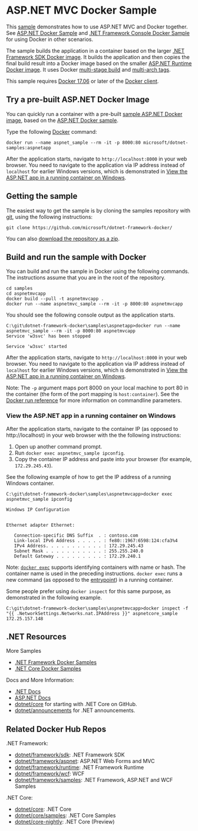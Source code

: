 # ASP.NET MVC Docker Sample

This [sample](Dockerfile) demonstrates how to use ASP.NET MVC and Docker together. See [ASP.NET Docker Sample](../aspnetapp/README.md) and [.NET Framework Console Docker Sample](../dotnetapp/README.md) for using Docker in other scenarios.

The sample builds the application in a container based on the larger [.NET Framework SDK Docker image](https://hub.docker.com/r/microsoft/dotnet-framework/). It builds the application and then copies the final build result into a Docker image based on the smaller [ASP.NET Runtime Docker image](https://hub.docker.com/r/microsoft/aspnet/). It uses Docker [multi-stage build](https://github.com/dotnet/announcements/issues/18) and [multi-arch tags](https://github.com/dotnet/announcements/issues/14).

This sample requires [Docker 17.06](https://docs.docker.com/release-notes/docker-ce) or later of the [Docker client](https://store.docker.com/editions/community/docker-ce-desktop-windows).

## Try a pre-built ASP.NET Docker Image

You can quickly run a container with a pre-built [sample ASP.NET Docker image](https://hub.docker.com/r/microsoft/dotnet-samples/), based on the [ASP.NET Docker sample](../aspnetapp/README.md).

Type the following [Docker](https://www.docker.com/products/docker) command:

```console
docker run --name aspnet_sample --rm -it -p 8000:80 microsoft/dotnet-samples:aspnetapp
```

After the application starts, navigate to `http://localhost:8000` in your web browser. You need to navigate to the application via IP address instead of `localhost` for earlier Windows versions, which is demonstrated in [View the ASP.NET app in a running container on Windows](https://github.com/microsoft/dotnet-framework-docker/blob/master/samples/aspnetapp/README.md#view-the-aspnet-app-in-a-running-container-on-windows).

## Getting the sample

The easiest way to get the sample is by cloning the samples repository with [git](https://git-scm.com/downloads), using the following instructions:

```console
git clone https://github.com/microsoft/dotnet-framework-docker/
```

You can also [download the repository as a zip](https://github.com/microsoft/dotnet-framework-docker/archive/master.zip).

## Build and run the sample with Docker

You can build and run the sample in Docker using the following commands. The instructions assume that you are in the root of the repository.

```console
cd samples
cd aspnetmvcapp
docker build --pull -t aspnetmvcapp .
docker run --name aspnetmvc_sample --rm -it -p 8000:80 aspnetmvcapp
```

You should see the following console output as the application starts.

```console
C:\git\dotnet-framework-docker\samples\aspnetapp>docker run --name aspnetmvc_sample --rm -it -p 8000:80 aspnetmvcapp
Service 'w3svc' has been stopped

Service 'w3svc' started
```

After the application starts, navigate to `http://localhost:8000` in your web browser. You need to navigate to the application via IP address instead of `localhost` for earlier Windows versions, which is demonstrated in [View the ASP.NET app in a running container on Windows](https://github.com/microsoft/dotnet-framework-docker/blob/master/samples/aspnetapp/README.md#view-the-aspnet-app-in-a-running-container-on-windows).

Note: The `-p` argument maps port 8000 on your local machine to port 80 in the container (the form of the port mapping is `host:container`). See the [Docker run reference](https://docs.docker.com/engine/reference/commandline/run/) for more information on commandline parameters.

### View the ASP.NET app in a running container on Windows

After the application starts, navigate to the container IP (as opposed to http://localhost) in your web browser with the the following instructions:

1. Open up another command prompt.
1. Run `docker exec aspnetmvc_sample ipconfig`.
1. Copy the container IP address and paste into your browser (for example, `172.29.245.43`).

See the following example of how to get the IP address of a running Windows container.

```console
C:\git\dotnet-framework-docker\samples\aspnetmvcapp>docker exec aspnetmvc_sample ipconfig

Windows IP Configuration


Ethernet adapter Ethernet:

   Connection-specific DNS Suffix  . : contoso.com
   Link-local IPv6 Address . . . . . : fe80::1967:6598:124:cfa3%4
   IPv4 Address. . . . . . . . . . . : 172.29.245.43
   Subnet Mask . . . . . . . . . . . : 255.255.240.0
   Default Gateway . . . . . . . . . : 172.29.240.1
```

Note: [`docker exec`](https://docs.docker.com/engine/reference/commandline/exec/) supports identifying containers with name or hash. The container name is used in the preceding instructions. `docker exec` runs a new command (as opposed to the [entrypoint](https://docs.docker.com/engine/reference/builder/#entrypoint)) in a running container.

Some people prefer using `docker inspect` for this same purpose, as demonstrated in the following example.

```console
C:\git\dotnet-framework-docker\samples\aspnetmvcapp>docker inspect -f "{{ .NetworkSettings.Networks.nat.IPAddress }}" aspnetcore_sample
172.25.157.148
```

## .NET Resources

More Samples

* [.NET Framework Docker Samples](../README.md)
* [.NET Core Docker Samples](https://github.com/dotnet/dotnet-docker/blob/master/samples/README.md)

Docs and More Information:

* [.NET Docs](https://docs.microsoft.com/dotnet/)
* [ASP.NET Docs](https://docs.microsoft.com/aspnet/)
* [dotnet/core](https://github.com/dotnet/core) for starting with .NET Core on GitHub.
* [dotnet/announcements](https://github.com/dotnet/announcements/issues) for .NET announcements.

## Related Docker Hub Repos

.NET Framework:

* [dotnet/framework/sdk](https://hub.docker.com/_/microsoft-dotnet-framework-sdk/): .NET Framework SDK
* [dotnet/framework/aspnet](https://hub.docker.com/_/microsoft-dotnet-framework-aspnet/): ASP.NET Web Forms and MVC
* [dotnet/framework/runtime](https://hub.docker.com/_/microsoft-dotnet-framework-runtime/): .NET Framework Runtime
* [dotnet/framework/wcf](https://hub.docker.com/_/microsoft-dotnet-framework-wcf/): WCF
* [dotnet/framework/samples](https://hub.docker.com/_/microsoft-dotnet-framework-samples/): .NET Framework, ASP.NET and WCF Samples

.NET Core:

* [dotnet/core](https://hub.docker.com/_/microsoft-dotnet-core/): .NET Core
* [dotnet/core/samples](https://hub.docker.com/_/microsoft-dotnet-core-samples/): .NET Core Samples
* [dotnet/core-nightly](https://hub.docker.com/_/microsoft-dotnet-core-nightly/): .NET Core (Preview)


